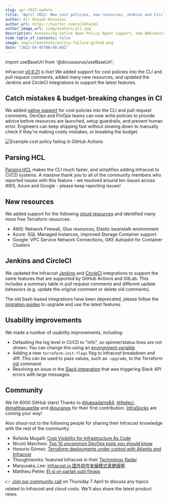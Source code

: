 ```yaml
---
slug: apr-2022-update
title: "April 2022: New cost policies, new resources, Jenkins and CircleCI!"
author: Ali Khajeh-Hosseini
author_url: https://twitter.com/alikhajeh
author_image_url: /img/avatars/ali.jpg
description: Announcing native Open Policy Agent support, new AWS/Azure/Google resources, Jenkins and CircleCI!
hide_table_of_contents: false
image: img/screenshots/policy-failure-github.png
date: "2022-04-05T00:00:00Z"
---
```


import useBaseUrl from '@docusaurus/useBaseUrl';

Infracost [v0.9.21](https://www.infracost.io/docs/#1-install-infracost) is live! We added support for cost policies into the CLI and pull request comments, added many new resources, and updated the Jenkins and CircleCI integrations to support the latest features.

<!--truncate-->

## Catch mistakes & budget-breaking changes in CI

We added [native support](https://www.infracost.io/blog/native-cost-policies/) for cost policies into the CLI and pull request comments. DevOps and FinOps teams can now write policies to provide advice before resources are launched, setup guardrails, and prevent human error. Engineers can keep shipping fast without slowing down to manually check if they're making costly mistakes, or breaking the budget.

<div className="img-box">
  <img
      src={useBaseUrl("img/screenshots/policy-failure-github.png")}
      alt="Example cost policy failing in GitHub Actions"/>
</div>

## Parsing HCL

[Parsing HCL](/docs/guides/advanced_usage/#parsing-hcl-experimental) makes the CLI much faster, and simplifies adding Infracost to CI/CD systems. A massive thank you to all of the community members who reported issues with this feature - we resolved around ten issues across AWS, Azure and Google - please keep reporting issues!

## New resources

We added support for the following [cloud resources](/docs/supported_resources/overview/) and identified many more free Terraform resources:
- AWS: Network Firewall, Glue resources, Elastic beanstalk environment
- Azure: SQL Managed Instances, improved Storage Container support
- Google: VPC Service Network Connections, GKE Autopilot for Container Clusters

## Jenkins and CircleCI 

We updated the Infracost [Jenkins](https://github.com/infracost/infracost-jenkins/) and [CircleCI](https://github.com/infracost/infracost-circleci) integrations to support the same features that are supported by GitHub Actions and GitLab. This includes a summary table in pull request comments and different update behaviors (e.g. update the original comment or delete old comments).

The old bash-based integrations have been deprecated, please follow the [migration guides](https://github.com/infracost/infracost/tree/master/scripts/ci) to upgrade and use the latest features.

## Usability improvements

We made a number of usability improvements, including:
- Defaulting the log level in CI/CD to "info", so spinner/status lines are not shown. You can change this using an [environment variable](/docs/features/environment_variables/#infracost_log_level).
- Adding a new `terraform-init-flags` flag to Infracost breakdown and diff. This can be used to pass values, such as `-upgrade`, to the Terraform [init](https://www.terraform.io/cli/commands/init) command.
- Resolving an issue in the [Slack integration](/docs/integrations/slack/) that was triggering Slack API errors with large messages.

## Community

We hit 6000 GitHub stars! Thanks to [@lukeadams84](https://github.com/lukeadams84), [@fedeci](https://github.com/fedeci), [@matthieupetite](https://github.com/matthieupetite) and [@ouranos](https://github.com/ouranos) for their first contribution. [InfraSocks](https://twitter.com/AliKhajeh/status/1510310791508946945) are coming your way! 

Also shout-out to the following people for sharing their Infracost knowledge with the rest of the community:
- Rufaida Mugalli: [Cost Visibility for Infrastructure As Code](https://medium.com/@rufaida.mugalli/cost-visibility-for-infrastructure-as-code-92cfe3e936e0)
- Nicolò Marchesi: [Top 10 uncommon DevOps tools you should know](https://dev.to/aws-builders/top-10-uncommon-devops-tools-you-should-know-7ed)
- Honorio Gómez: [Terraform deployments under control with Atlantis and Infracost](https://medium.com/@honorio.gomez/terraform-deployments-under-control-with-atlantis-and-infracost-ad7d45f0048c)
- Thoughtworks: featured Infracost in their [Technology Radar](https://www.thoughtworks.com/radar/tools/infracost)
- Manjusaka_Lee: [Infracost.io 国外软件发展模式真健康啊](https://twitter.com/Manjusaka_Lee/status/1506517680995848192)
- Matthieu Petite: [Et si on parlait outil finops](https://matthieupetite.github.io//blog/2022/03/16/et-si-on-parlait-outil-finops/)

👉 [Join our community call](https://github.com/infracost/infracost/issues/1528) on Thursday 7 April to discuss any topics related to Infracost and cloud costs. We'll also share the latest product news.
